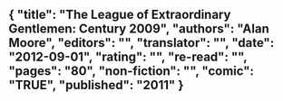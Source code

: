 {
 "title": "The League of Extraordinary Gentlemen: Century 2009",
 "authors": "Alan Moore",
 "editors": "",
 "translator": "",
 "date": "2012-09-01",
 "rating": "",
 "re-read": "",
 "pages": "80",
 "non-fiction": "",
 "comic": "TRUE",
 "published": "2011"
}
---

